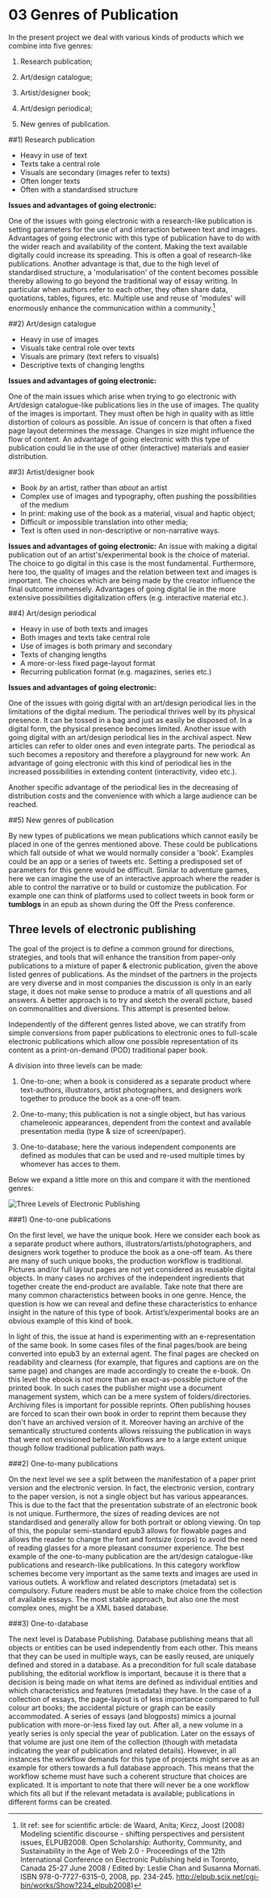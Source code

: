 # 03 Genres of Publication

In the present project we deal with various kinds of products which we combine into  five genres: 

 1) Research publication;  

 2) Art/design catalogue;  

 3) Artist/designer book;  

 4) Art/design periodical;  

 5) New genres of publication.


##1) Research publication 

- Heavy in use of text
- Texts take a central role
- Visuals are secondary (images refer to texts)
- Often longer texts
- Often with a standardised structure

**Issues and advantages of going electronic:**  

<!-- Silvio: I'd begin with the advantages in the mundane activity of quoting a text, made immediate thanks to copy paste.

Another obvious but crucial advantage is search within the text.

Another possible advantage is to embed the datasets employed in the publication itself.

Referencing is still an issue as there is no standard way to specifiy che location of the reference (no fixed page number anymore)

A mention of open access might be worthwhile.

Finally, commenting and annotating and sharing these annotations is a problem as  they don't stick with the book as it happens with physical books. -->


One of the issues with going electronic with a research-like publication is setting parameters for the use of and interaction between text and images. Advantages of going electronic with this type of publication have to do with the wider reach and availability of the content. Making the text available digitally could increase its spreading. This is often a goal of research-like publications. Another advantage is that, due to the high level of standardised structure, a 'modularisation' of the content becomes possible thereby allowing to go beyond the traditional way of essay writing. In particular when authors refer to each other, they often share data, quotations, tables, figures, etc. Multiple use and reuse of 'modules' will enormously enhance the communication within a community.[^Kircz]


[^Kircz]:lit ref: see for scientific article: de Waard, Anita; Kircz, Joost (2008) Modeling scientific discourse - shifting perspectives and persistent issues, ELPUB2008. Open Scholarship: Authority, Community, and Sustainability in the Age of Web 2.0 - Proceedings of the 12th International Conference on Electronic Publishing held in Toronto, Canada 25-27 June 2008 / Edited by: Leslie Chan and Susanna Mornati. ISBN 978-0-7727-6315-0, 2008, pp. 234-245. http://elpub.scix.net/cgi-bin/works/Show?234_elpub2008)

##2) Art/design catalogue

- Heavy in use of images
- Visuals take central role over texts
- Visuals are primary (text refers to visuals)
- Descriptive texts of changing lengths

**Issues and advantages of going electronic:**  

One of the main issues which arise when trying to go electronic with Art/design catalogue-like publications lies in the use of images. The quality of the images is important. They must often be high in quality with as little distortion of colours as possible. An issue of concern is that often a fixed page layout determines the message. Changes in size might influence the flow of content. An advantage of going electronic with this type of publication could lie in the use of other (interactive) materials and easier distribution.  


##3)  Artist/designer book

- Book *by* an artist, rather than *about* an artist
- Complex use of images and typography, often pushing the possibilities of the medium
- In print: making use of the book as a material, visual and haptic object;
- Difficult or impossible translation into other media;
- Text is often used in non-descriptive or non-narrative ways.

**Issues and advantages of going electronic:** 
An issue with making a digital publication out of an artist's/experimental book is the choice of material. The choice to go digital in this case is the most fundamental. Furthermore, here too, the quality of images and the relation between text and images is important. The choices which are being made by the creator influence the final outcome immensely. Advantages of going digital lie in the more extensive possibilities digitalization offers (e.g. interactive material etc.).
<!-- For this kind of publication, the 'advantages-issues' model doesn’t really work. As artists' books represent a reflection around the medium itself, there is no advantage or disadvantage in choosing a digital format, it's just a different choice. That said, choosing a electronic format like epub for an artist's book means to master the specificities of such formats. I think this is one of the reason why there is a few digital artists' books. -->


##4) Art/design periodical

- Heavy in use of both texts and images 
- Both images and texts take central role
- Use of images is both primary and secondary
- Texts of changing lengths
- A more-or-less fixed page-layout format
- Recurring publication format (e.g. magazines, series etc.)


**Issues and advantages of going electronic:**  

One of the issues with going digital with an art/design periodical lies in the limitations of the digital medium. The periodical thrives well by its physical presence. It can be tossed in a bag and just as easily be disposed of. In a digital form, the physical presence becomes limited. Another issue with going digital with an art/design periodical lies in the archival aspect. New articles can refer to older ones and even integrate parts. The periodical as such becomes a repository and therefore a playground for new work. An advantage of going electronic with this kind of periodical lies in the increased possibilities in extending content (interactivity, video etc.). 
<!-- One of the advantages in 3 out of 5 publication formats is that the content can be extended. It is worthwhile to state the fact that a heavy publication (with videos, etc.) is a problem from the point of view of 1. Developing countries, 2. Archive -->


Another specific advantage of the periodical lies in the decreasing of distribution costs and the convenience with which a large audience can be reached. 


##5) New genres of publication

By new types of publications we mean publications which cannot easily be placed in one of the genres mentioned above. These could be publications which fall outside of what we would normally consider a 'book'. Examples could be an app or a series of tweets etc. Setting a predisposed set of parameters for this genre would be difficult. Similar to adventure games, here we can imagine the use of an interactive approach where the reader is able to control the narrative or to build or customize the publication. For example one can think of platforms used to collect tweets in book form or **tumblogs** in an epub as shown during the Off the Press conference.


## Three levels of electronic publishing

The goal of the project is to define a common ground for directions, strategies, and tools that will enhance the transition from paper-only publications to a mixture of paper & electronic publication, given the above listed genres of publications.
As the mindset of the partners in the projects are very diverse and in most companies the discussion is only in an early stage, it does not make sense to produce a matrix of all questions and all answers. A better approach is to try and sketch the overall picture, based on commonalities and diversions. This attempt is presented below. 

Independently of the different genres listed above, we can stratify from simple conversions from paper publications to electronic ones to full-scale electronic publications which allow one possible representation of its content as a print-on-demand (POD) traditional paper book.

A division into three levels can be made:

1. One-to-one; when a book is considered as a separate product where text-authors, illustrators, artist photographers, and designers work together to produce the book as a one-off team.

2. One-to-many; this publication is not a single object, but has various chameleonic appearances, dependent from the context and available presentation media (type & size of screen/paper). 

3. One-to-database; here the various independent components are defined as modules that can be used and re-used multiple times by whomever has acces to them.

Below we expand a little more on this and compare it with the mentioned genres:

<!-- Kimmy and loes: perhas the three levels can also be visualised?-->
![Three Levels of Electronic Publishing](../images/_in_progress/04_1_three_levels "Three Levels of Electronic Publishing")


###1) One-to-one publications

On the first level, we have the unique book. Here we consider each book as a separate product where authors, illustrators/artists/photographers, and designers work together to produce the book as a one-off team. As there are many of such unique books, the production workflow is traditional. Pictures and/or full layout pages are not yet considered as reusable digital objects. In many cases no archives of the independent ingredients that together create the end-product are available. Take note that there are many common characteristics between books in one genre. Hence, the question is how we can reveal and define these characteristics to enhance insight in the nature of this type of book. Artist’s/experimental books are an obvious example of this kind of book.

In light of this, the issue at hand is experimenting with an e-representation of the same book. In some cases files of the final pages/book are being converted into epub3 by an external agent. The final pages are checked on readability and clearness (for example, that figures and captions are on the same page) and changes are made accordingly to create the e-book. On this level the ebook is not more than an exact-as-possible picture of the printed book. In such cases the publisher might use a document management system, which can be a mere system of folders/directories. Archiving files is important for possible reprints. Often publishing houses are forced to scan their own book in order to reprint them because they don't have an archived version of it. Moreover having an archive of the semantically structured contents allows reissuing the publication in ways that were not envisioned before. Workflows are to a large extent unique though follow traditional publication path ways. 


###2) One-to-many publications

On the next level we see a split between the manifestation of a paper print version and the electronic version. In fact, the electronic version, contrary to the paper version, is not a single object but has various appearances. This is due to the fact that the presentation substrate of an electronic book is not unique. Furthermore, the sizes of reading devices are not standardised and generally allow for both portrait or oblong viewing. On top of this, the popular semi-standard epub3 allows for flowable pages and allows the reader to change the font and fontsize (corps) to avoid the need of reading glasses for a more pleasant consumer experience. The best example of the one-to-many publication are the art/design catalogue-like publications and research-like publications. In this category workflow schemes become very important as the same texts and images are used in various outlets. A workflow and related descriptors (metadata) set is compulsory. Future readers must be able to make choice from the collection of available essays. The most stable approach, but also one the most complex ones, might be a XML based database.

###3) One-to-database

The next level is Database Publishing. Database publishing means that all objects or entities can be used independently from each other. This means that they can be used in multiple ways, can be easily reused, are uniquely defined and stored in a database. As a precondition for full scale database publishing, the editorial workflow is important, because it is there that a decision is being made on what items are defined as individual entities and which characteristics and features (metadata) they have. In the case of a collection of essays, the page-layout is of less importance compared to full colour art books; the accidental picture or graph can be easily accommodated. A series of essays (and blogposts) mimics a journal publication with more-or-less fixed lay out. After all, a new volume in a yearly series is only special the year of publication. Later on the essays of that volume are just one item of the collection (though with metadata indicating the year of publication and related details). However, in all instances the workflow demands for this type of projects might serve as an example for others towards a full database approach. This means that the workflow scheme must have such a coherent structure that choices are explicated. It is important to note that there will never be a one workflow which fits all but if the relevant metadata is available; publications in different forms can be created. 
